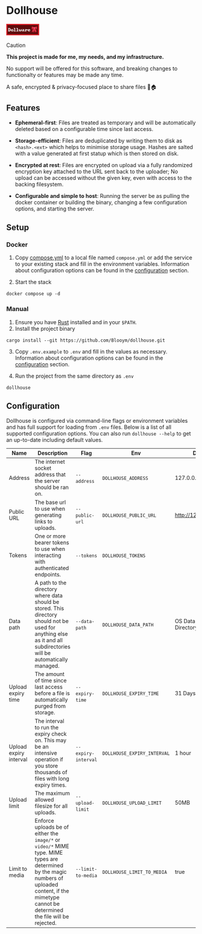 # Dollhouse

![Dollware Badge](.assets/88x31.png)

> [!CAUTION]  
> **This project is made for me, my needs, and my infrastructure.**
>
> No support will be offered for this software, and breaking changes to functionalty or features may be made any time.

A safe, encrypted & privacy-focused place to share files 🎀🏠

## Features

- **Ephemeral-first**: Files are treated as temporary and will be automatically deleted based on a configurable time since last access.

- **Storage-efficient**: Files are deduplicated by writing them to disk as `<hash>.<ext>` which helps to minimise storage usage. Hashes are salted with a value generated at first statup which is then stored on disk.

- **Encrypted at rest**: Files are encrypted on upload via a fully randomized encryption key attached to the URL sent back to the uploader; No upload can be accessed without the given key, even with access to the backing filesystem. 

- **Configurable and simple to host**: Running the server be as pulling the docker container or building the binary, changing a few configuration options, and starting the server.

## Setup

### Docker

1. Copy [compose.yml](./compose.yml) to a local file named `compose.yml` or add the
   service to your existing stack and fill in the environment variables.
   Information about configuration options can be found in the
   [configuration](#configuration) section.

2. Start the stack

```
docker compose up -d
```

### Manual

1. Ensure you have [Rust](https://www.rust-lang.org/tools/install) installed and
   in your `$PATH`.
2. Install the project binary

```
cargo install --git https://github.com/Blooym/dollhouse.git
```

3. Copy `.env.example` to `.env` and fill in the values as necessary.
   Information about configuration options can be found in the
   [configuration](#configuration) section.

4. Run the project from the same directory as `.env`

```
dollhouse
```

## Configuration

Dollhouse is configured via command-line flags or environment variables and has full support for loading from `.env` files. Below is a list of all supported configuration options. You can also run `dollhouse --help` to get an up-to-date including default values.

| Name                   | Description                                                                                                                                                                                            | Flag                | Env                         | Default                     |
| ---------------------- | ------------------------------------------------------------------------------------------------------------------------------------------------------------------------------------------------------ | ------------------- | --------------------------- | --------------------------- |
| Address                | The internet socket address that the server should be ran on.                                                                                                                                          | `--address`         | `DOLLHOUSE_ADDRESS`         | 127.0.0.1:8731              |
| Public URL             | The base url to use when generating links to uploads.                                                                                                                                                  | `--public-url`      | `DOLLHOUSE_PUBLIC_URL`      | http://127.0.0.1:8731       |
| Tokens                 | One or more bearer tokens to use when interacting with authenticated endpoints.                                                                                                                        | `--tokens`          | `DOLLHOUSE_TOKENS`          |                             |
| Data path              | A path to the directory where data should be stored. This directory should not be used for anything else as it and all subdirectories will be automatically managed.                                   | `--data-path`       | `DOLLHOUSE_DATA_PATH`       | OS Data Directory/dollhouse |
| Upload expiry time     | The amount of time since last access before a file is automatically purged from storage.                                                                                                               | `--expiry-time`     | `DOLLHOUSE_EXPIRY_TIME`     | 31 Days                     |
| Upload expiry interval | The interval to run the expiry check on. This may be an intensive operation if you store thousands of files with long expiry times.                                                                    | `--expiry-interval` | `DOLLHOUSE_EXPIRY_INTERVAL` | 1 hour                      |
| Upload limit           | The maximum allowed filesize for all uploads.                                                                                                                                                          | `--upload-limit`    | `DOLLHOUSE_UPLOAD_LIMIT`    | 50MB                        |
| Limit to media         | Enforce uploads be of either the `image/*` or `video/*` MIME type. MIME types are determined by the magic numbers of uploaded content, if the mimetype cannot be determined the file will be rejected. | `--limit-to-media`  | `DOLLHOUSE_LIMIT_TO_MEDIA`  | true                        |
